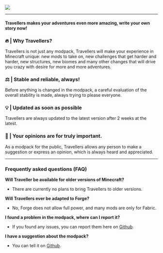 ![](https://raw.githubusercontent.com/TravellersModpack/Travellers/main/Banner.png)

------------
#### Travellers makes your adventures even more amazing, write your own story now!
### 🔥 | Why Travellers?
Travellers is not just any modpack, Travellers will make your experience in Minecraft unique: new mods to take on, new challenges that get harder and harder, new structures, new biomes and many other changes that will drive you crazy with desire for more and more adventures.
### ⚖️ | Stable and reliable, always!
Before anything is changed in the modpack, a careful evaluation of the overall stability is made, always trying to please everyone.
### 💡 | Updated as soon as possible
Travellers are always updated to the latest version after 2 weeks at the latest.
### 👥 | Your opinions are for truly important.
As a modpack for the public, Travellers allows any person to make a suggestion or express an opinion, which is always heard and appreciated.

------------
### Frequently asked questions (FAQ)
**Will Traveller be available for older versions of Minecraft?**
- There are currently no plans to bring Travellers to older versions.

**Will Travellers ever be adapted to Forge?**
- No, Forge does not allow full power, and many mods are only for Fabric.

**I found a problem in the modpack, where can I report it?**
- If you found any issues, you can report them here on [Github](https://github.com/TravellersModpack/Travellers/issues).

**I have a suggestion about the modpack?**
- You can tell it on [Github](https://github.com/TravellersModpack/Travellers/issues).

